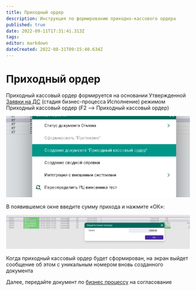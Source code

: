 ```yaml
---
title: Приходный ордер
description: Инструкция по формированию приходно-кассового ордера
published: true
date: 2022-09-11T17:31:41.313Z
tags: 
editor: markdown
dateCreated: 2022-08-31T09:15:40.634Z
---
```


# Приходный ордер

Приходный кассовый ордер формируется на основании Утвержденной [Заявки на ДС](zayavka-na-ds-kassa.md) (стадия бизнес-процесса Исполнение) режимом Приходный кассовый ордер (F2 –> Приходный кассовый ордер)

![](<../../../assets/3 (33)1.png>)

В появившемся окне введите сумму прихода и нажмите «ОК»:

![](<../../../assets/4 (27)1.png>)

Когда приходный кассовый ордер будет сформирован, на экран выйдет сообщение об этом с уникальным номером вновь созданного документа

Далее, передайте документ по [бизнес процессу](../biznes-processy-t2/prikhodnyi-order-bp.md) на согласование
